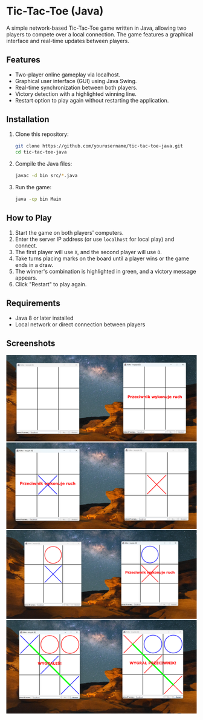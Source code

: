 # Tic-Tac-Toe (Java)

A simple network-based Tic-Tac-Toe game written in Java, allowing two players to compete over a local connection. The game features a graphical interface and real-time updates between players.

## Features
- Two-player online gameplay via localhost.
- Graphical user interface (GUI) using Java Swing.
- Real-time synchronization between both players.
- Victory detection with a highlighted winning line.
- Restart option to play again without restarting the application.

## Installation
1. Clone this repository:
   ```sh
   git clone https://github.com/yourusername/tic-tac-toe-java.git
   cd tic-tac-toe-java
   ```
2. Compile the Java files:
   ```sh
   javac -d bin src/*.java
   ```
3. Run the game:
   ```sh
   java -cp bin Main
   ```

## How to Play
1. Start the game on both players' computers.
2. Enter the server IP address (or use `localhost` for local play) and connect.
3. The first player will use `X`, and the second player will use `O`.
4. Take turns placing marks on the board until a player wins or the game ends in a draw.
5. The winner's combination is highlighted in green, and a victory message appears.
6. Click "Restart" to play again.

## Requirements
- Java 8 or later installed
- Local network or direct connection between players

## Screenshots
![Gameplay Screenshot](https://github.com/jaqp1/Tic-Tac-Toe/blob/master/Zrzut%20ekranu%202025-02-25%20202317.png?raw=true)
![Gameplay Screenshot](https://github.com/jaqp1/Tic-Tac-Toe/blob/master/Zrzut%20ekranu%202025-02-25%20202326.png?raw=true)
![Gameplay Screenshot](https://github.com/jaqp1/Tic-Tac-Toe/blob/master/Zrzut%20ekranu%202025-02-25%20202336.png?raw=true)
![Gameplay Screenshot](https://github.com/jaqp1/Tic-Tac-Toe/blob/master/Zrzut%20ekranu%202025-02-25%20202347.png?raw=true)



